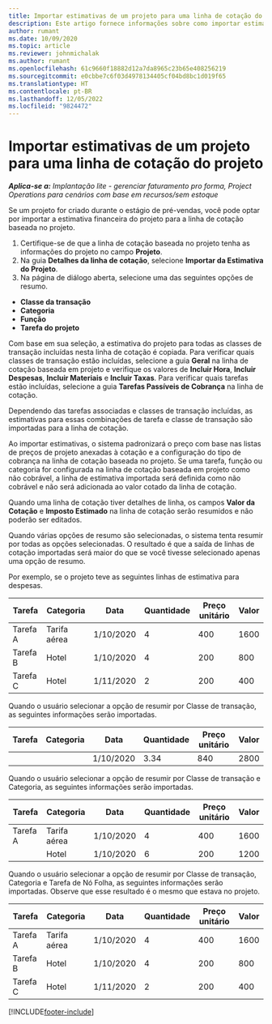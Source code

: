 ```yaml
---
title: Importar estimativas de um projeto para uma linha de cotação do projeto
description: Este artigo fornece informações sobre como importar estimativas de um projeto para uma linha de cotação de projeto.
author: rumant
ms.date: 10/09/2020
ms.topic: article
ms.reviewer: johnmichalak
ms.author: rumant
ms.openlocfilehash: 61c9660f18882d12a7da8965c23b65e408256219
ms.sourcegitcommit: e0cbbe7c6f03d4978134405cf04bd8bc1d019f65
ms.translationtype: HT
ms.contentlocale: pt-BR
ms.lasthandoff: 12/05/2022
ms.locfileid: "9824472"
---
```

# <a name="import-estimates-from-a-project-to-a-project-quote-line"></a>Importar estimativas de um projeto para uma linha de cotação do projeto 

_**Aplica-se a:** Implantação lite - gerenciar faturamento pro forma, Project Operations para cenários com base em recursos/sem estoque_

Se um projeto for criado durante o estágio de pré-vendas, você pode optar por importar a estimativa financeira do projeto para a linha de cotação baseada no projeto.

1. Certifique-se de que a linha de cotação baseada no projeto tenha as informações do projeto no campo **Projeto**.
2. Na guia **Detalhes da linha de cotação**, selecione **Importar da Estimativa do Projeto**.
3. Na página de diálogo aberta, selecione uma das seguintes opções de resumo.

  - **Classe da transação**
  - **Categoria**
  - **Função** 
  - **Tarefa do projeto**

Com base em sua seleção, a estimativa do projeto para todas as classes de transação incluídas nesta linha de cotação é copiada. Para verificar quais classes de transação estão incluídas, selecione a guia **Geral** na linha de cotação baseada em projeto e verifique os valores de **Incluir Hora**, **Incluir Despesas**, **Incluir Materiais** e **Incluir Taxas**.  Para verificar quais tarefas estão incluídas, selecione a guia **Tarefas Passíveis de Cobrança** na linha de cotação.

Dependendo das tarefas associadas e classes de transação incluídas, as estimativas para essas combinações de tarefa e classe de transação são importadas para a linha de cotação.

Ao importar estimativas, o sistema padronizará o preço com base nas listas de preços de projeto anexadas à cotação e a configuração do tipo de cobrança na linha de cotação baseada no projeto. Se uma tarefa, função ou categoria for configurada na linha de cotação baseada em projeto como não cobrável, a linha de estimativa importada será definida como não cobrável e não será adicionada ao valor cotado da linha de cotação.

Quando uma linha de cotação tiver detalhes de linha, os campos **Valor da Cotação** e **Imposto Estimado** na linha de cotação serão resumidos e não poderão ser editados.

Quando várias opções de resumo são selecionadas, o sistema tenta resumir por todas as opções selecionadas. O resultado é que a saída de linhas de cotação importadas será maior do que se você tivesse selecionado apenas uma opção de resumo.

Por exemplo, se o projeto teve as seguintes linhas de estimativa para despesas.

| Tarefa | Categoria | Data | Quantidade | Preço unitário | Valor |
| --- | --- | --- | --- | --- | --- |
| Tarefa A | Tarifa aérea | 1/10/2020 | 4 | 400 | 1600 |
| Tarefa B | Hotel | 1/10/2020 | 4 | 200 | 800 |
| Tarefa C | Hotel | 1/11/2020 | 2 | 200 | 400 |

Quando o usuário selecionar a opção de resumir por Classe de transação, as seguintes informações serão importadas.

| Tarefa | Categoria | Data | Quantidade | Preço unitário | Valor |
| --- | --- | --- | --- | --- | --- |
|||1/10/2020 | 3.34 | 840 | 2800 |

Quando o usuário selecionar a opção de resumir por Classe de transação e Categoria, as seguintes informações serão importadas.

| Tarefa | Categoria | Data | Quantidade | Preço unitário | Valor |
| --- | --- | --- | --- | --- | --- |
| Tarefa A | Tarifa aérea | 1/10/2020 | 4 | 400 | 1600 |
| | Hotel | 1/10/2020 | 6 | 200 | 1200 |

Quando o usuário selecionar a opção de resumir por Classe de transação, Categoria e Tarefa de Nó Folha, as seguintes informações serão importadas. Observe que esse resultado é o mesmo que estava no projeto.

| Tarefa | Categoria | Data | Quantidade | Preço unitário | Valor |
| --- | --- | --- | --- | --- | --- |
| Tarefa A | Tarifa aérea | 1/10/2020 | 4 | 400 | 1600 |
| Tarefa B | Hotel | 1/10/2020 | 4 | 200 | 800 |
| Tarefa C | Hotel | 1/11/2020 | 2 | 200 | 400 |


[!INCLUDE[footer-include](../../includes/footer-banner.md)]
